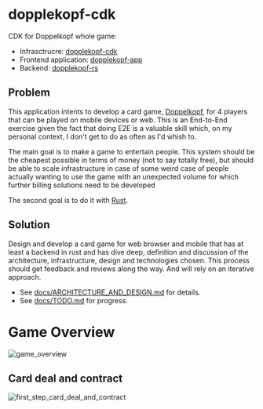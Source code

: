 # dopplekopf-cdk

CDK for Doppelkopf whole game:
* Infrasctrucre: [dopplekopf-cdk](https://github.com/Rbatistab/dopplekopf-cdk/tree/main)
* Frontend application: [dopplekopf-app](https://github.com/Rbatistab/doppelkopf-app)
* Backend: [dopplekopf-rs](https://github.com/Rbatistab/doppelkopf-rs)

## Problem

This application intents to develop a card game, [Doppelkopf](https://en.wikipedia.org/wiki/Doppelkopf), for 4 players that can be played on mobile devices or web. This is an End-to-End exercise given the fact that doing E2E is a valuable skill which, on my personal context, I don't get to do as often as I'd whish to. 

The main goal is to make a game to entertain people. This system should be the cheapest possible in terms of money (not to say totally free), but should be able to scale infrastructure in case of some weird case of people actually wanting to use the game with an unexpected volume for which further billing solutions need to be developed

The second goal is to do it with [Rust](https://www.rust-lang.org/).

## Solution

Design and develop a card game for web browser and mobile that has at least a backend in rust and has dive deep, definition and discussion of the architecture, infrastructure, design and technologies chosen. This process should get feedback and reviews along the way. And will rely on an iterative approach.

* See [docs/ARCHITECTURE_AND_DESIGN.md](https://github.com/Rbatistab/dopplekopf-cdk/blob/main/docs/ARCHITECTURE_AND_DESIGN.md) for details.
* See [docs/TODO.md](https://github.com/Rbatistab/dopplekopf-cdk/blob/main/docs/TODO.md) for progress.

# Game Overview

![game_overview](https://drive.google.com/uc?export=view&id=17qDfg14eofoHQsIuZk-Pci7aqCvqct63)

## Card deal and contract

![first_step_card_deal_and_contract](https://drive.google.com/uc?export=view&id=15rBJbUubBfbccd2OJ7pha5I9s-Dr5Ql6)
